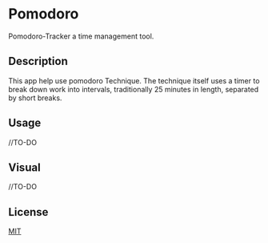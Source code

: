 # Pomodoro

Pomodoro-Tracker a time management tool.

## Description

 This app help use pomodoro Technique. The technique itself uses a timer to break down work into intervals, traditionally 25 minutes in length, separated by short breaks.

## Usage

//TO-DO


## Visual
//TO-DO


## License
[MIT](https://choosealicense.com/licenses/mit/)
